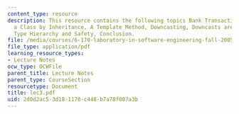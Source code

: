 ```yaml
---
content_type: resource
description: This resource contains the following topics Bank Transaction Code, Extending
  a Class by Inheritance, A Template Method, Downcasting, Downcasts are not Typecasts,
  Type Hierarchy and Safety, Conclusion.
file: /media/courses/6-170-laboratory-in-software-engineering-fall-2005/2d0d2ac53d181170c448b7a78f007a3b_lec3.pdf
file_type: application/pdf
learning_resource_types:
- Lecture Notes
ocw_type: OCWFile
parent_title: Lecture Notes
parent_type: CourseSection
resourcetype: Document
title: lec3.pdf
uid: 2d0d2ac5-3d18-1170-c448-b7a78f007a3b
---
```

